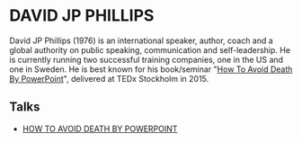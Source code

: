 # DAVID JP PHILLIPS

David JP Phillips (1976) is an international speaker, author, coach and a global authority on public speaking, communication and self-leadership. He is currently running two successful training companies, one in the US and one in Sweden. He is best known for his book/seminar "[How To Avoid Death By PowerPoint](https://www.youtube.com/watch?v=Iwpi1Lm6dFo)", delivered at TEDx Stockholm in 2015.

## Talks

- [HOW TO AVOID DEATH BY POWERPOINT](../../../../LEVEL-5/SCIENCE/SCIENCE-OF-PRESENTING/PRESENTATION-EXPERTS/DAVID-JP-PHILLIPS/HOW-TO-AVOID-DEATH-BY-POWERPOINT.md)


<!-- https://www.davidjpphillips.com/ -->

<!-- https://www.youtube.com/@DavidJPPhillips/featured -->

<!-- The magical science of storytelling | David JP Phillips | TEDxStockholm -->
<!-- https://www.youtube.com/watch?v=Nj-hdQMa3uA -->

<!-- The 110 techniques of communication and public speaking | David JP Phillips | TEDxZagreb -->
<!-- https://www.youtube.com/watch?v=K0pxo-dS9Hc -->